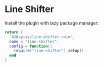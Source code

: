 # Line Shifter

Install the plugin with lazy package manager:
```lua
return {
  "A2Kayise/line-shifter.nvim",
  name = "line-shifter",
  config = function()
    require("line-shifter").setup()
  end
}
